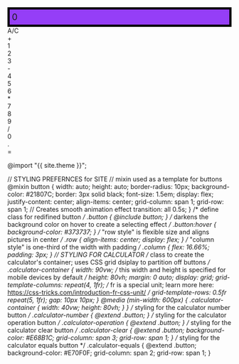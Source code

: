 <style>
  .calculator-output {
    /* calulator output
      top bar shows the results of the calculator;
      result to take up the entirety of the first row;
      span defines 4 columns and 1 row
    */
    grid-column: span 4;
    grid-row: span 1;
    padding: 0.25em;
    font-size: 20px;
    border: 5px solid black;
    background-color: #953EF7;
    display: flex;
    align-items: center;
  }
</style>
<!-- Add a container for the animation -->
<div id="animation">
  <div class="calculator-container">
      <!--result-->
      <div class="calculator-output" id="output">0</div>
      <!--row 1-->
      <div class="calculator-clear">A/C</div>
      <div class="calculator-operation">+</div>
      <!--row 2-->
      <div class="calculator-number">1</div>
      <div class="calculator-number">2</div>
      <div class="calculator-number">3</div>
      <div class="calculator-operation">-</div>
      <!--row 3-->
      <div class="calculator-number">4</div>
      <div class="calculator-number">5</div>
      <div class="calculator-number">6</div>
      <div class="calculator-operation">*</div>
      <!--row 4-->
      <div class="calculator-number">7</div>
      <div class="calculator-number">8</div>
      <div class="calculator-number">9</div>
      <div class="calculator-operation">/</div>
      <!--row 5-->
      <div class="calculator-number">0</div>
      <div class="calculator-number">.</div>
      <div class="calculator-equals">=</div>
      <div class="N/A"></div>
  </div>
</div>
<!-- JavaScript (JS) implementation of the calculator. -->
<script>
  // initialize important variables to manage calculations
  var firstNumber = null;
  var operator = null;
  var nextReady = true;
  // build objects containing key elements
  const output = document.getElementById("output");
  const numbers = document.querySelectorAll(".calculator-number");
  const operations = document.querySelectorAll(".calculator-operation");
  const clear = document.querySelectorAll(".calculator-clear");
  const equals = document.querySelectorAll(".calculator-equals");
  // Number buttons listener
  numbers.forEach(button => {
    button.addEventListener("click", function() {
      number(button.textContent);
    });
  });
  // Number action
  function number (value) { // function to input numbers into the calculator
      if (value != ".") {
          if (nextReady == true) { // nextReady is used to tell the computer when the user is going to input a completely new number
              output.innerHTML = value;
              if (value != "0") { // if statement to ensure that there are no multiple leading zeroes
                  nextReady = false;
              }
          } else {
              output.innerHTML = output.innerHTML + value; // concatenation is used to add the numbers to the end of the input
          }
      } else { // special case for adding a decimal; can't have two decimals
          if (output.innerHTML.indexOf(".") == -1) {
              output.innerHTML = output.innerHTML + value;
              nextReady = false;
          }
      }
  }
  // Operation buttons listener
  operations.forEach(button => {
    button.addEventListener("click", function() {
      operation(button.textContent);
    });
  });
  // Operator action
  function operation (choice) { // function to input operations into the calculator
      if (firstNumber == null) { // once the operation is chosen, the displayed number is stored into the variable firstNumber
          firstNumber = parseInt(output.innerHTML);
          nextReady = true;
          operator = choice;
          return; // exits function
      }
      // occurs if there is already a number stored in the calculator
      firstNumber = calculate(firstNumber, parseFloat(output.innerHTML));
      operator = choice;
      output.innerHTML = firstNumber.toString();
      nextReady = true;
  }
  // Calculator
  function calculate (first, second) { // function to calculate the result of the equation
      let result = 0;
      switch (operator) {
          case "+":
              result = first + second;
              break;
          case "-":
              result = first - second;
              break;
          case "*":
              result = first * second;
              break;
          case "/":
              result = first / second;
              break;
          default:
              break;
      }
      return result;
  }
  // Equals button listener
  equals.forEach(button => {
    button.addEventListener("click", function() {
      equal();
    });
  });
  // Equal action
  function equal () { // function used when the equals button is clicked; calculates equation and displays it
      firstNumber = calculate(firstNumber, parseFloat(output.innerHTML));
      output.innerHTML = firstNumber.toString();
      nextReady = true;
  }
  // Clear button listener
  clear.forEach(button => {
    button.addEventListener("click", function() {
      clearCalc();
    });
  });
  // A/C action
  function clearCalc () { // clears calculator
      firstNumber = null;
      output.innerHTML = "0";
      nextReady = true;
  }
</script>
<!--
Vanta animations just for fun, load JS onto the page
-->
<script src="{{site.baseurl}}/assets/js/three.r119.min.js"></script>
<script src="{{site.baseurl}}/assets/js/vanta.halo.min.js"></script>
<script src="{{site.baseurl}}/assets/js/vanta.birds.min.js"></script>
<script src="{{site.baseurl}}/assets/js/vanta.net.min.js"></script>
<script src="{{site.baseurl}}/assets/js/vanta.rings.min.js"></script>
<script>
// setup vanta scripts as functions
var vantaInstances = {
  halo: VANTA.HALO,
  birds: VANTA.BIRDS,
  net: VANTA.NET,
  rings: VANTA.RINGS
};
// obtain a random vanta function
var vantaInstance = vantaInstances[Object.keys(vantaInstances)[Math.floor(Math.random() * Object.keys(vantaInstances).length)]];
// run the animation
vantaInstance({
  el: "#animation",
  mouseControls: true,
  touchControls: true,
  gyroControls: false
});
</script>

@import "{{ site.theme }}";

// STYLING PREFERNCES for SITE
// mixin used as a template for buttons
  @mixin button {
    width: auto;
    height: auto;
    border-radius: 10px;
    background-color: #21807C;
    border: 3px solid black;
    font-size: 1.5em;
    display: flex;
    justify-content: center;
    align-items: center;
    grid-column: span 1;
    grid-row: span 1;
    // Creates smooth animation effect
    transition: all 0.5s;
  }
  /* define class for redifined button */
  .button {
    @include button;
  }
   /* darkens the background color on hover to create a selecting effect */
  .button:hover {
    background-color: #373737;
  }
  /* "row style" is flexible size and aligns pictures in center */
  .row {
    align-items: center;
    display: flex;
  }
  /* "column style" is one-third of the width with padding */
  .column {
    flex: 16.66%;
    padding: 3px;
  }
// STYLING FOR CALCULATOR
  /* class to create the calculator's container; uses CSS grid dsiplay to partition off buttons */
  .calculator-container {
    width: 90vw; /* this width and height is specified for mobile devices by default */
    height: 80vh;
    margin: 0 auto;
    display: grid;
    grid-template-columns: repeat(4, 1fr); /* fr is a special unit; learn more here: https://css-tricks.com/introduction-fr-css-unit/  */
    grid-template-rows: 0.5fr repeat(5, 1fr);
    gap: 10px 10px;
  }
  @media (min-width: 600px) {
    .calculator-container {
        width: 40vw;
        height: 80vh;
    }
  }
  /* styling for the calculator number button */
  .calculator-number {
    @extend .button;
  }
  /* styling for the calculator operation button */
  .calculator-operation {
    @extend .button;
  }
  /* styling for the calculator clear button */
  .calculator-clear {
    @extend .button;
    background-color: #E68B1C;
    grid-column: span 3;
    grid-row: span 1;
  }
  /* styling for the calculator equals button */
  .calculator-equals {
    @extend .button;
    background-color: #E70F0F;
    grid-column: span 2;
    grid-row: span 1;
  }